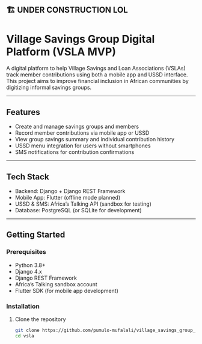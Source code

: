 ## 🏗️ UNDER CONSTRUCTION LOL 
# Village Savings Group Digital Platform (VSLA MVP)

A digital platform to help Village Savings and Loan Associations (VSLAs) track member contributions using both a mobile app and USSD interface. This project aims to improve financial inclusion in African communities by digitizing informal savings groups.

---

## Features

- Create and manage savings groups and members  
- Record member contributions via mobile app or USSD  
- View group savings summary and individual contribution history  
- USSD menu integration for users without smartphones  
- SMS notifications for contribution confirmations

---

## Tech Stack

- Backend: Django + Django REST Framework  
- Mobile App: Flutter (offline mode planned)  
- USSD & SMS: Africa’s Talking API (sandbox for testing)  
- Database: PostgreSQL (or SQLite for development)

---

## Getting Started

### Prerequisites

- Python 3.8+  
- Django 4.x  
- Django REST Framework  
- Africa’s Talking sandbox account  
- Flutter SDK (for mobile app development)

### Installation

1. Clone the repository  
   ```bash
   git clone https://github.com/pumulo-mufalali/village_savings_group_vsla.git
   cd vsla
